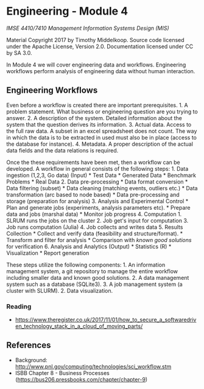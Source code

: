 # Engineering - Module 4

*IMSE 4410/7410 Management Information Systems Design (MIS)*

Material Copyright 2017 by Timothy Middelkoop.
Source code licensed under the Apache License, Version 2.0. 
Documentation licensed under CC by SA 3.0.

In Module 4 we will cover engineering data and workflows.  Engineering
workflows perform analysis of engineering data without human
interaction.

## Engineering Workflows

Even before a workflow is created there are important prerequisites.
	1. A problem statement.  What business or engineering question are you trying to answer.
	2. A description of the system.  Detailed information about the system that the question derives its information.
	3. Actual data.  Access to the full raw data.  A subset in an
       excel spreadsheet does not count.  The way in which the data is
       to be extracted in used must also be in place (access to the database for instance).
	4. Metadata.  A proper description of the actual data fields and the data relations is required.

Once the these requirements have been met, then a workflow can be
developed. A workflow in general consists of the following steps:
	1. Data ingestion (1,2,3, Go data) (Input)
	   * Test Data
	   * Generated Data
	   * Benchmark Problems
	   * Real Data
	2. Data pre-processing
	   * Data format conversion
	   * Data filtering (subset)
	   * Data cleaning (matching events, outliers etc.)
	   * Data transformation (arc based to node based)
	   * Data pre-processing and storage (preparation for analysis)
	3. Analysis and Experimental Control
	   * Plan and generate jobs (experiments, analysis parameters etc).
	   * Prepare data and jobs (marshal data)
	   * Monitor job progress
	4. Computation
	   1. SLRUM runs the jobs on the cluster
	   2. Job get's input for computation
	   3. Job runs computation (Julia)
	   4. Job collects and writes data
	5. Results Collection
	   * Collect and verify data (feasibility and structure/format).
	   * Transform and filter for analysis
	   * Comparison with *known good solutions* for verification
	6. Analysis and Analytics (Output)
	   * Statistics (R)
	   * Visualization 
	   * Report generation

These steps utilize the following components:
	1. An information management system, a git repository to manage
       the entire workflow including smaller data and known good
       solutions.
	2. A data management system such as a database (SQLite3).
	3. A job management system (a cluster with SLURM).
	2. Data visualization.

### Reading
 * https://www.theregister.co.uk/2017/11/01/how_to_secure_a_softwaredriven_technology_stack_in_a_cloud_of_moving_parts/

## References
 * Background: http://www.pnl.gov/computing/technologies/sci_workflow.stm
 * ISBB Chapter 8 - Business Processes (https://bus206.pressbooks.com/chapter/chapter-9)

